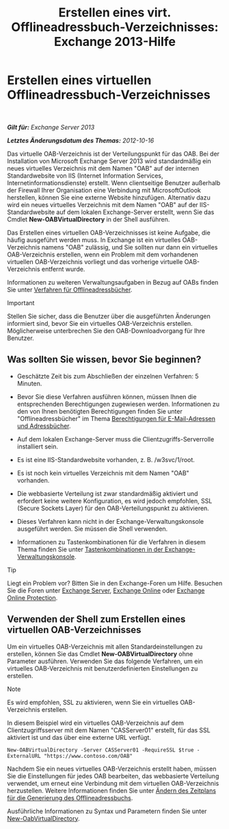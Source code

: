 ﻿---
title: 'Erstellen eines virt. Offlineadressbuch-Verzeichnisses: Exchange 2013-Hilfe'
TOCTitle: Erstellen eines virtuellen Offlineadressbuch-Verzeichnisses
ms:assetid: 2c70e21f-2b12-414a-9e8c-65634a767c72
ms:mtpsurl: https://technet.microsoft.com/de-de/library/Aa996917(v=EXCHG.150)
ms:contentKeyID: 50475254
ms.date: 04/24/2018
mtps_version: v=EXCHG.150
ms.translationtype: HT
---

# Erstellen eines virtuellen Offlineadressbuch-Verzeichnisses

 

_**Gilt für:** Exchange Server 2013_

_**Letztes Änderungsdatum des Themas:** 2012-10-16_

Das virtuelle OAB-Verzeichnis ist der Verteilungspunkt für das OAB. Bei der Installation von Microsoft Exchange Server 2013 wird standardmäßig ein neues virtuelles Verzeichnis mit dem Namen "OAB" auf der internen Standardwebsite von IIS (Internet Information Services, Internetinformationsdienste) erstellt. Wenn clientseitige Benutzer außerhalb der Firewall Ihrer Organisation eine Verbindung mit MicrosoftOutlook herstellen, können Sie eine externe Website hinzufügen. Alternativ dazu wird ein neues virtuelles Verzeichnis mit dem Namen "OAB" auf der IIS-Standardwebsite auf dem lokalen Exchange-Server erstellt, wenn Sie das Cmdlet **New-OABVirtualDirectory** in der Shell ausführen.

Das Erstellen eines virtuellen OAB-Verzeichnisses ist keine Aufgabe, die häufig ausgeführt werden muss. In Exchange ist ein virtuelles OAB-Verzeichnis namens "OAB" zulässig, und Sie sollten nur dann ein virtuelles OAB-Verzeichnis erstellen, wenn ein Problem mit dem vorhandenen virtuellen OAB-Verzeichnis vorliegt und das vorherige virtuelle OAB-Verzeichnis entfernt wurde.

Informationen zu weiteren Verwaltungsaufgaben in Bezug auf OABs finden Sie unter [Verfahren für Offlineadressbücher](offline-address-book-procedures-exchange-2013-help.md).


> [!IMPORTANT]
> Stellen Sie sicher, dass die Benutzer über die ausgeführten Änderungen informiert sind, bevor Sie ein virtuelles OAB-Verzeichnis erstellen. Möglicherweise unterbrechen Sie den OAB-Downloadvorgang für Ihre Benutzer.



## Was sollten Sie wissen, bevor Sie beginnen?

  - Geschätzte Zeit bis zum Abschließen der einzelnen Verfahren: 5 Minuten.

  - Bevor Sie diese Verfahren ausführen können, müssen Ihnen die entsprechenden Berechtigungen zugewiesen werden. Informationen zu den von Ihnen benötigten Berechtigungen finden Sie unter "Offlineadressbücher" im Thema [Berechtigungen für E-Mail-Adressen und Adressbücher](email-address-and-address-book-permissions-exchange-2013-help.md).

  - Auf dem lokalen Exchange-Server muss die Clientzugriffs-Serverrolle installiert sein.

  - Es ist eine IIS-Standardwebsite vorhanden, z. B. /w3svc/1/root.

  - Es ist noch kein virtuelles Verzeichnis mit dem Namen "OAB" vorhanden.

  - Die webbasierte Verteilung ist zwar standardmäßig aktiviert und erfordert keine weitere Konfiguration, es wird jedoch empfohlen, SSL (Secure Sockets Layer) für den OAB-Verteilungspunkt zu aktivieren.

  - Dieses Verfahren kann nicht in der Exchange-Verwaltungskonsole ausgeführt werden. Sie müssen die Shell verwenden.

  - Informationen zu Tastenkombinationen für die Verfahren in diesem Thema finden Sie unter [Tastenkombinationen in der Exchange-Verwaltungskonsole](keyboard-shortcuts-in-the-exchange-admin-center-exchange-online-protection-help.md).


> [!TIP]
> Liegt ein Problem vor? Bitten Sie in den Exchange-Foren um Hilfe. Besuchen Sie die Foren unter <A href="https://go.microsoft.com/fwlink/p/?linkid=60612">Exchange Server</A>, <A href="https://go.microsoft.com/fwlink/p/?linkid=267542">Exchange Online</A> oder <A href="https://go.microsoft.com/fwlink/p/?linkid=285351">Exchange Online Protection</A>.



## Verwenden der Shell zum Erstellen eines virtuellen OAB-Verzeichnisses

Um ein virtuelles OAB-Verzeichnis mit allen Standardeinstellungen zu erstellen, können Sie das Cmdlet **New-OABVirtualDirectory** ohne Parameter ausführen. Verwenden Sie das folgende Verfahren, um ein virtuelles OAB-Verzeichnis mit benutzerdefinierten Einstellungen zu erstellen.


> [!NOTE]
> Es wird empfohlen, SSL zu aktivieren, wenn Sie ein virtuelles OAB-Verzeichnis erstellen.



In diesem Beispiel wird ein virtuelles OAB-Verzeichnis auf dem Clientzugriffsserver mit dem Namen "CASServer01" erstellt, für das SSL aktiviert ist und das über eine externe URL verfügt.

    New-OABVirtualDirectory -Server CASServer01 -RequireSSL $true -ExternalURL "https://www.contoso.com/OAB"

Nachdem Sie ein neues virtuelles OAB-Verzeichnis erstellt haben, müssen Sie die Einstellungen für jedes OAB bearbeiten, das webbasierte Verteilung verwendet, um erneut eine Verbindung mit dem virtuellen OAB-Verzeichnis herzustellen. Weitere Informationen finden Sie unter [Ändern des Zeitplans für die Generierung des Offlineadressbuchs](https://technet.microsoft.com/de-de/library/JJ938013(v=EXCHG.150)).

Ausführliche Informationen zu Syntax und Parametern finden Sie unter [New-OabVirtualDirectory](https://technet.microsoft.com/de-de/library/bb123735\(v=exchg.150\)).


